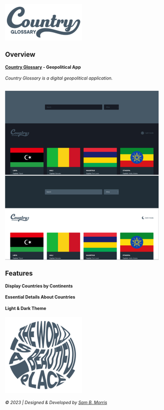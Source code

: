 <img src = "./assets/logo-01.png" alt = "Country Glossary Project Logo" width = "250px">

## Overview
#### [Country Glossary](https://github.com/divinestylus/countryGlossary) - Geopolitical App
###### Country Glossary is a digital geopolitical application.

<img src = "./assets/darkTheme.jpg" alt = "Country Glossary Project Logo" width = "500px">
<img src = "./assets/lightTheme.jpg" alt = "Country Glossary Project Logo" width = "500px">

## Features
#### Display Countries by Continents
#### Essential Details About Countries
#### Light & Dark Theme

<img src = "./assets/wordmark-02.png" alt = "Country Glossary Project Logo" width = "250px">


###### &copy; 2023 | Designed & Developed by [Sam B. Morris](https://github.com/divinestylus)
